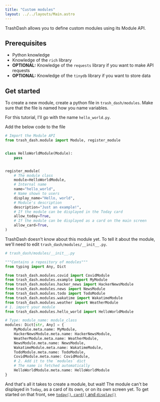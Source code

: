 ```yaml
---
title: "Custom modules"
layout: ../../layouts/Main.astro
---
```


TrashDash allows you to define custom modules using its Module API.

## Prerequisites

- Python knowledge
- Knowledge of the `rich` library
- **OPTIONAL:** Knowledge of the `requests` library if you want to make API requests
- **OPTIONAL:** Knowledge of the `tinydb` library if you want to store data

## Get started

To create a new module, create a python file in `trash_dash/modules`. Make sure that the file is named how you name variables.

For this tutorial, I'll go with the name `hello_world.py`.

Add the below code to the file

```python
# Import the Module API
from trash_dash.module import Module, register_module


class HelloWorldModule(Module):
    pass


register_module(
    # The module class
    module=HelloWorldModule,
    # Internal name
    name="hello_world",
    # Name shown to users
    display_name="Hello, world",
    # Module's description
    description="Just an example!",
    # If the module can be displayed in the Today card
    allow_today=True,
    # If the module can be displayed as a card on the main screen
    allow_card=True,
)
```

TrashDash doesn't know about this module yet. To tell it about the module, we'll need to edit `trash_dash/modules/__init__.py`.

```python
# trash_dash/modules/__init__.py

"""Contains a repository of modules"""
from typing import Any, Dict

from trash_dash.modules.covid import CovidModule
from trash_dash.modules.example import MyModule
from trash_dash.modules.hacker_news import HackerNewsModule
from trash_dash.modules.news import NewsModule
from trash_dash.modules.todo import TodoModule
from trash_dash.modules.wakatime import WakatimeModule
from trash_dash.modules.weather import WeatherModule
# 1. import your module
from trash_dash.modules.hello_world import HelloWorldModule

# Type: module_name: module_class
modules: Dict[str, Any] = {
    MyModule.meta.name: MyModule,
    HackerNewsModule.meta.name: HackerNewsModule,
    WeatherModule.meta.name: WeatherModule,
    NewsModule.meta.name: NewsModule,
    WakatimeModule.meta.name: WakatimeModule,
    TodoModule.meta.name: TodoModule,
    CovidModule.meta.name: CovidModule,
    # 2. Add it to the `modules` dict
    # The name is fetched automatically
    HelloWorldModule.meta.name: HelloWorldModule
}
```

And that's all it takes to create a module, but wait! The module can't be displayed in `Today`, as a card of its own, or on its own screen yet. To get started on that front, see [`today()`, `card()` and `display()`](/modules/today-card-display)
